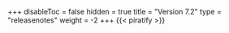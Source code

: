+++
disableToc = false
hidden = true
title = "Version 7.2"
type = "releasenotes"
weight = -2
+++
{{< piratify >}}
